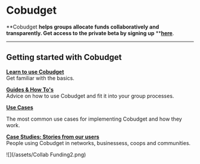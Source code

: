 # Cobudget

**Cobudget **helps groups allocate funds collaboratively and transparently. Get access to the private beta by signing up** **[**here**](http://cobudget.co).

---

## Getting started with Cobudget

[**Learn to use Cobudget**](/learn-how-to-use-cobudget/key-features.md)  
Get familiar with the basics.

[**Guides & How To's**  
](/guides-and-how-to.md)Advice on how to use Cobudget and fit it into your group processes.

[**Use Cases**](/case-studies-and-user-stories.md)

The most common use cases for implementing Cobudget and how they work.

[**Case Studies: Stories from our users**](/case-studies.md)  
People using Cobudget in networks, businessess, coops and communities.

![](/assets/Collab Funding2.png)

